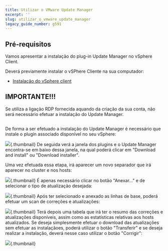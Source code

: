 ```yaml
---
title: Utilizar o VMware Update Manager
excerpt: ''
slug: utilizar_o_vmware_update_manager
legacy_guide_number: g591
---
```



## Pré-requisitos
Vamos apresentar a instalação do plug-in Update Manager no vSphere Client.

Deverá previamente instalar o vSPhere Cliente na sua computador:


- [Instalação do vSphere client]({legacy}600)



## IMPORTANTE!!!
 Se utiliza a ligação RDP fornecida aquando da criação da sua conta, não será necessário efetuar a instalação do Update Manager.


## 
De forma a ser efetuado a instalação do Update Manager é necessário que instale o plugin associado disponível no seu vSphere:

![](images/img_156.jpg){.thumbnail}
De seguida verá a janela dos plugins e o Update Manager encontra-se em baixo dessa janela, na qual poderá clicar em "Download and install" ou "Download installer".

Uma vez efetuada essa etapa, irá aparecer um novo separador que irá aparecer no cluster e nos hosts:

![](images/img_66.jpg){.thumbnail}
É apenas necessário clicar no botão "Anexar..." e de selecionar o tipo de atualização desejada:

![](images/img_67.jpg){.thumbnail}
Após ter selecionado e anexado as linhas de base, poderá efetuar um scan de correções e atualizações:

![](images/img_68.jpg){.thumbnail}
Terá depois uma tabela que irá ter o resumo das correções e atualizações disponíveis, assim como as estatísticas relativas aos hosts atualizados.
Se deseja simplesmente efetuar o download das atualizações sem efetuar as instalaçãoes, poderá utilizar o botão "Transferir" e se deseja realizar a instalação, deverá nesse caso utilizar o botão "Corrigir":

![](images/img_69.jpg){.thumbnail}

